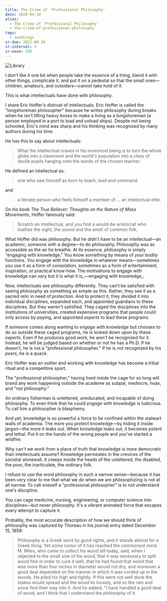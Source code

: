 ```yaml
---
title: The Crime of 'Professional Philosophy'
date: 2020-04-10
alias:
  - The Crime of 'Professional Philosophy'
  - the-crime-of-professional-philosophy
tags:
  - seedlings
sr-due: 2022-08-20
sr-interval: 3
sr-ease: 250
---
```

![Library](essays/images/library.jpg)

I don't like it one bit when people take the essence of a thing, blend it with other things, complicate it, and put it on a pedestal so that the small ones—children, amateurs, and outsiders—cannot take hold of it.

This is what intellectuals have done with philosophy.

I share Eric Hoffer's distrust of intellectuals. Eric Hoffer is called the "longshoreman philosopher" because he writes philosophy during breaks when he isn't lifting heavy boxes to make a living as a longshoreman (a person employed in a port to load and unload ships). Despite not being schooled, Eric's mind was sharp and his thinking was recognized by many authors during his time.

He has this to say about intellectuals:

> What the intellectual craves in his innermost being is to turn the whole globe into a classroom and the world's population into a class of docile pupils hanging onto the words of the chosen teacher.

He defined an intellectual as:

> one who saw himself as born to teach, lead and command

and

> a literate person who feels himself a member of … an intellectual elite.

On his book _The True Believer: Thoughts on the Nature of Mass Movements_, Hoffer famously said:

> Scratch an intellectual, and you find a would-be aristocrat who loathes the sight, the sound and the smell of common folk.

What Hoffer did was philosophy. But he didn't have to be an intellectual—an academic, someone with a degree—to do philosophy. Philosophy was as accessible as the air he breathe. At its essence, philosophy is simply "engaging with knowledge." You _know_ something by means of your bodily functions. You engage with the knowledge in whatever means—sometimes you use it as a form of consolation, sometimes as a form of entertainment, inspiration, or practical know-how. The motivations to engage with knowledge can vary but it is what it is_—engaging with knowledge_.

Now, intellectuals see philosophy differently. They can't be satisfied with seeing philosophy as something as simple as this. Rather, they see it as a sacred relic in need of protection. And to protect it, they divided it into individual disciplines, expanded each, and appointed guardians to these disciplines. But they weren't satisfied. They caged the disciplines into the institutions of universities, created expensive programs that people could only access by paying, and appointed _experts_ to lead these programs.

If someone comes along wanting to _engage with knowledge_ but chooses to do so outside these caged programs, he is looked down upon by these _experts_. Even if he produces good work, he won't be recognized for it. Instead, he will be judged based on whether or not he has a Ph.D. If he doesn't, he is not a "professional philosopher." If he is not recognized by his _peers_, he is a quack.

Eric Hoffer was an outlier and working with knowledge has become a tribal ritual and a competitive sport.

The "professional philosopher," having lived inside the cage for so long will brand any work happening outside the academe as subpar, mediocre, hoax, and "not philosophy."

An ordinary fisherman is unlettered, uneducated, and incapable of doing philosophy. To even think that he could _engage with knowledge_ is ludicrous. To call him a philosopher is blasphemy.

And yet, knowledge is so powerful a force to be confined within the stalwart walls of academia. The more you protect knowledge—by hiding it inside jargon—the more it leaks out. When knowledge leaks out, it becomes potent and lethal. Put it on the hands of the wrong people and you've started a wildfire.

Why can't we work from a place of truth that knowledge is more democratic than intellectuals assume? Knowledge permeates in the crevices of the societal stonewall. It creeps inside the heads of the unlettered, the disabled, the poor, the inarticulate, the ordinary folk.

I refuse to use the word philosophy in such a narrow sense—because it has been very clear to me that what we do when we are philosophizing is not at all narrow. To call oneself a "professional philosopher" is to not understand one's discipline.

You can cage medicine, nursing, engineering, or computer science into disciplines—but never philosophy. It's a vibrant animated force that escapes every attempt to capture it.

Probably, the most accurate description of how we should think of philosophy was captured by Thoreau in his journal entry dated December 15, 1859:

> Philosophy is a Greek word by good rights, and it stands almost for a Greek thing. Yet some rumor of it has reached the commonest mind. M. Miles, who came to collect his wood bill today, said, when I objected to the small size of his wood, that it was necessary to split wood fine in order to cure it well, that he had found that wood that was more than four inches in diameter would not dry, and moreover a good deal depended on the manner in which it was corded up in the woods. He piled his high and tightly. If this were not well done the stakes would spread and the wood lie loosely, and so the rain and snow find their way into it. And he added, "I have handled a good deal of wood, and I think that I understand the _philosophy_ of it.
